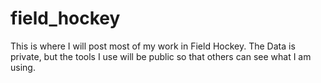 # field_hockey

This is where I will post most of my work in Field Hockey. The Data is private, but the tools I use will be public so that others can see what I am using. 
